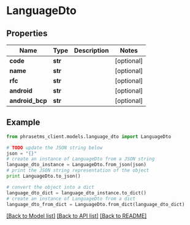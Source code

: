# LanguageDto

## Properties

| Name            | Type    | Description | Notes      |
| --------------- | ------- | ----------- | ---------- |
| **code**        | **str** |             | [optional] |
| **name**        | **str** |             | [optional] |
| **rfc**         | **str** |             | [optional] |
| **android**     | **str** |             | [optional] |
| **android_bcp** | **str** |             | [optional] |

## Example

```python
from phrasetms_client.models.language_dto import LanguageDto

# TODO update the JSON string below
json = "{}"
# create an instance of LanguageDto from a JSON string
language_dto_instance = LanguageDto.from_json(json)
# print the JSON string representation of the object
print LanguageDto.to_json()

# convert the object into a dict
language_dto_dict = language_dto_instance.to_dict()
# create an instance of LanguageDto from a dict
language_dto_from_dict = LanguageDto.from_dict(language_dto_dict)
```

[[Back to Model list]](../README.md#documentation-for-models) [[Back to API list]](../README.md#documentation-for-api-endpoints) [[Back to README]](../README.md)
